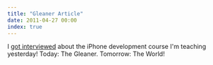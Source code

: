 ```yaml
---
title: "Gleaner Article"
date: 2011-04-27 00:00
index: true
---
```


I [got interviewed](http://nbbusinessjournal.canadaeast.com/gleaner/article/1401273) about the iPhone development course I'm teaching yesterday! Today: The Gleaner. Tomorrow: The World!

<!-- more -->
